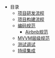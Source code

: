 
* 目录
  * [项目研发流程](dev_flow)
  * [项目构建流程](create_flow)
  * [编码规范](code_standards)
    * [Airbnb规范](airbnb.md)
  * [MVVM层级规范]()
  * [测试调试]()
  * [持续集成]()